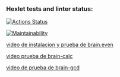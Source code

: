 ### Hexlet tests and linter status:
[![Actions Status](https://github.com/eleder89/fullstack-javascript-project-98/actions/workflows/hexlet-check.yml/badge.svg)](https://github.com/eleder89/fullstack-javascript-project-98/actions)

[![Maintainability](https://api.codeclimate.com/v1/badges/86db6c53d031e15bd88d/maintainability)](https://codeclimate.com/github/eleder89/fullstack-javascript-project-98/maintainability)

[video de instalacion y prueba de brain.even](https://asciinema.org/a/nL8lv7FZugrBCvstj0Uo2xDbe)

[video prueba de brain-calc](https://asciinema.org/a/CqtePHBigVUjqYF0XMY6BAWlJ)

[video de prueba de brain-gcd](https://asciinema.org/a/Mk7P8MNA1s2WPnJVVMcVXQnMG)